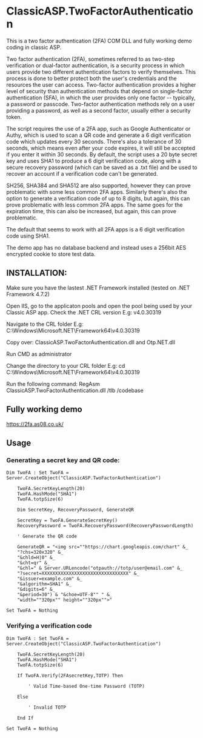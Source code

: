 # ClassicASP.TwoFactorAuthentication
This is a two factor authentication (2FA) COM DLL and fully working demo coding in classic ASP.

Two factor authentication (2FA), sometimes referred to as two-step verification or dual-factor authentication, is a security process in which users provide two different authentication factors to verify themselves. This process is done to better protect both the user's credentials and the resources the user can access. Two-factor authentication provides a higher level of security than authentication methods that depend on single-factor authentication (SFA), in which the user provides only one factor -- typically, a password or passcode. Two-factor authentication methods rely on a user providing a password, as well as a second factor, usually either a security token.

The script requires the use of a 2FA app, such as Google Authenticator or Authy, which is used to scan a QR code and generate a 6 digit verification code which updates every 30 seconds. There's also a tolerance of 30 seconds, which means even after your code expires, it will still be accepted if you enter it within 30 seconds. By default, the script uses a 20 byte secret key and uses SHA1 to produce a 6 digit verification code, along with a secure recovery password (which can be saved as a .txt file) and be used to recover an account if a verification code can't be generated.

SH256, SHA384 and SHA512 are also supported, however they can prove problematic with some less common 2FA apps. Similarly there's also the option to generate a verification code of up to 8 digits, but again, this can prove problematic with less common 2FA apps. The same goes for the expiration time, this can also be increased, but again, this can prove problematic.

The default that seems to work with all 2FA apps is a 6 digit verification code using SHA1.

The demo app has no database backend and instead uses a 256bit AES encrypted cookie to store test data.

## INSTALLATION:

Make sure you have the lastest .NET Framework installed (tested on .NET Framework 4.7.2)
	
Open IIS, go to the applicaton pools and open the pool being used by your 
Classic ASP app. Check the .NET CRL version
E.g: v4.0.30319
	
Navigate to the CRL folder
E.g: C:\Windows\Microsoft.NET\Framework64\v4.0.30319
	
Copy over: ClassicASP.TwoFactorAuthentication.dll and Otp.NET.dll
	
Run CMD as administrator

Change the directory to your CRL folder
E.g: cd C:\Windows\Microsoft.NET\Framework64\v4.0.30319
	
Run the following command: RegAsm ClassicASP.TwoFactorAuthentication.dll /tlb /codebase

## Fully working demo

https://2fa.as08.co.uk/

## Usage

### Generating a secret key and QR code:


	Dim TwoFA : Set TwoFA = Server.CreateObject("ClassicASP.TwoFactorAuthentication")
		
		TwoFA.SecretKeyLength(20)
		TwoFA.HashMode("SHA1")
		TwoFA.totpSize(6)

		Dim SecretKey, RecoveryPassword, GenerateQR
						
		SecretKey = TwoFA.GenerateSecretKey()
		RecoveryPassword = TwoFA.RecoveryPassword(RecoveryPasswordLength)

		' Generate the QR code

		GenerateQR = "<img src=""https://chart.googleapis.com/chart" &_
		"?chs=320x320" &_
		"&chld=H|0" &_
		"&cht=qr" &_
		"&chl=" & Server.URLencode("otpauth://totp/user@email.com" &_ 
		"?secret=XXXXXXXXXXXXXXXXXXXXXXXXXXXXXXXX" &_ 
		"&issuer=example.com" &_ 
		"&algorithm=SHA1" &_ 
		"&digits=6" &_ 
		"&period=30") & "&choe=UTF-8"" " &_
		"width=""320px"" height=""320px"">"

	Set TwoFA = Nothing

### Verifying a verification code

	Dim TwoFA : Set TwoFA = Server.CreateObject("ClassicASP.TwoFactorAuthentication")

		TwoFA.SecretKeyLength(20)
		TwoFA.HashMode("SHA1")
		TwoFA.totpSize(6)

		If TwoFA.Verify(2FAsecretKey,TOTP) Then

			' Valid Time-based One-time Password (TOTP)

		Else

			' Invalid TOTP		

		End If

	Set TwoFA = Nothing
